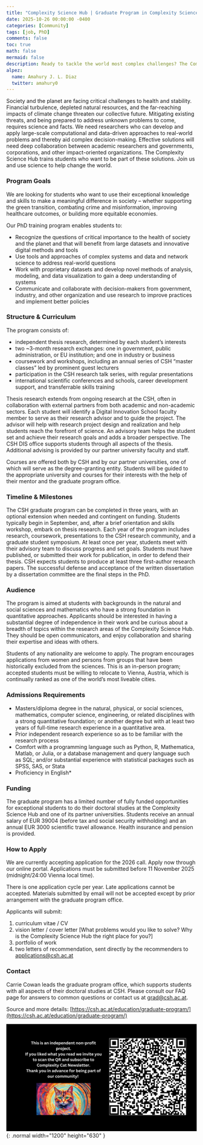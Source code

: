 ```yaml
---
title: "Complexity Science Hub | Graduate Program in Complexity Science 2026"
date: 2025-10-26 00:00:00 -0400
categories: [Community]
tags: [job, PhD]
comments: false
toc: true
math: false
mermaid: false
description: Ready to tackle the world most complex challenges? The Complexity Science Hub is looking for PhD candidates eager to apply large-scale data analysis, quantitative models, and complexity science to shed light on pressing global issues. 
alpez:
  name: Amahury J. L. Diaz
  twitter: amahury0
---
```

Society and the planet are facing critical challenges to health and stability. Financial turbulence, depleted natural resources, and the far-reaching impacts of climate change threaten our collective future. Mitigating existing threats, and being prepared to address unknown problems to come, requires science and facts. We need researchers who can develop and apply large-scale computational and data-driven approaches to real-world problems and thereby aid complex decision-making. Effective solutions will need deep collaboration between academic researchers and governments, corporations, and other impact-oriented organizations. The Complexity Science Hub trains students who want to be part of these solutions. Join us and use science to help change the world.

### Program Goals
We are looking for students who want to use their exceptional knowledge and skills to make a meaningful difference in society – whether supporting the green transition, combating crime and misinformation, improving healthcare outcomes, or building more equitable economies. 

Our PhD training program enables students to:
- Recognize the questions of critical importance to the health of society and the planet and that will benefit from large datasets and innovative digital methods and tools
- Use tools and approaches of complex systems and data and network science to address real-world questions
- Work with proprietary datasets and develop novel methods of analysis, modeling, and data visualization to gain a deep understanding of systems
- Communicate and collaborate with decision-makers from government, industry, and other organization and use research to improve practices and implement better policies

### Structure & Curriculum
The program consists of:
- independent  thesis research, determined by each student’s interests
- two ~3-month research exchanges: one in government, public administration, or EU institution; and one in industry or business
- coursework and workshops, including an annual series of CSH “master classes” led by prominent guest lecturers
- participation in the CSH research talk series, with regular presentations
- international scientific conferences and schools, career development support, and transferrable skills training

Thesis research extends from ongoing research at the CSH, often in collaboration with external partners from both academic and non-academic sectors. Each student will identify a Digital Innovation School faculty member to serve as their research advisor and to guide the project. The advisor will help with research project design and realization and help students reach the forefront of science. An advisory team helps the student set and achieve their research goals and adds a broader perspective. The CSH DIS office supports students through all aspects of the thesis. Additional advising is provided by our partner university faculty and staff.

Courses are offered both by CSH and by our partner universities, one of which will serve as the degree-granting entity. Students will be guided to the appropriate university and courses for their interests with the help of their mentor and the graduate program office.

### Timeline & Milestones
The CSH graduate program can be completed in three years, with an optional extension when needed and contingent on funding. Students typically begin in September, and, after a brief orientation and skills workshop, embark on thesis research. Each year of the program includes research, coursework, presentations to the CSH research community, and a graduate student symposium. At least once per year, students meet with their advisory team to discuss progress and set goals. Students must have published, or submitted their work for publication, in order to defend their thesis. CSH expects students to produce at least three first-author research papers. The successful defense and acceptance of the written dissertation by a dissertation  committee are the final steps in the PhD.

### Audience
The program is aimed at students with backgrounds in the natural and social sciences and mathematics who have a strong foundation in quantitative approaches. Applicants should be interested in having a substantial degree of independence in their work and be curious about a breadth of topics within the research areas of the Complexity Science Hub. They should be open communicators, and enjoy collaboration and sharing their expertise and ideas with others.

Students of any nationality are welcome to apply. The program encourages applications from women and persons from groups that have been historically excluded from the sciences. This is an in-person program; accepted students must be willing to relocate to Vienna, Austria, which is continually ranked as one of the world’s most liveable cities.

### Admissions Requirements
- Masters/diploma degree in the natural, physical, or social sciences, mathematics, computer science, engineering, or related disciplines with a strong quantitative foundation; or another degree but with at least two years of full-time research experience in a quantitative area.
- Prior independent research experience so as to be familiar with the research process
- Comfort with a programming language such as Python, R, Mathematica, Matlab, or Julia, or a database management and query language such as SQL; and/or substantial experience with statistical packages such as SPSS, SAS, or Stata
- Proficiency in English*

### Funding
The graduate program has a limited number of fully funded opportunities for exceptional students to do their doctoral studies at the Complexity Science Hub and one of its partner universities. Students receive an annual salary of EUR 39004 (before tax and social security withholding) and an annual EUR 3000 scientific travel allowance. Health insurance and pension is provided.

### How to Apply
We are currently accepting application for the 2026 call. Apply now through our online portal. Applications must be submitted before 11 November 2025 (midnight/24:00 Vienna local time).

There is one application cycle per year. Late applications cannot be accepted. Materials submitted by email will not be accepted except by prior arrangement with the graduate program office.

Applicants will submit:
1. curriculum vitae / CV
2. vision letter / cover letter [What problems would you like to solve? Why is the Complexity Science Hub the right place for you?]
3. portfolio of work
4. two letters of recommendation, sent directly by the recommenders to applications@csh.ac.at

### Contact
Carrie Cowan leads the graduate program office, which supports students with all aspects of their doctoral studies at CSH. Please consult our FAQ page for answers to common questions or contact us at grad@csh.ac.at.

Source and more details: [https://csh.ac.at/education/graduate-program/](https://csh.ac.at/education/graduate-program/)

![Desktop View](/assets/img/fix/complexity-cat-newsletter.png){: .normal width="1200" height="630" }

